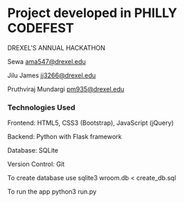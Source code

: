# Project developed in PHILLY CODEFEST
DREXEL'S ANNUAL HACKATHON


Sewa ama547@drexel.edu

Jilu James jj3266@drexel.edu

Pruthviraj Mundargi pm935@drexel.edu



### Technologies Used

Frontend: HTML5, CSS3 (Bootstrap), JavaScript (jQuery)

Backend: Python with Flask framework

Database: SQLite

Version Control: Git


To create database use 
sqlite3 wroom.db < create_db.sql

To run the app
python3 run.py

